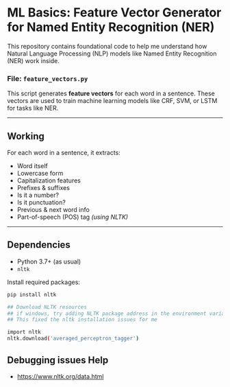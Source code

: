 #  ML Basics: Feature Vector Generator for Named Entity Recognition (NER)

This repository contains foundational code to help me understand how Natural Language Processing (NLP) models like Named Entity Recognition (NER) work inside.

###  File: `feature_vectors.py`

This script generates **feature vectors** for each word in a sentence. These vectors are used to train machine learning models like CRF, SVM, or LSTM for tasks like NER.

---

## Working

For each word in a sentence, it extracts:
-  Word itself
-  Lowercase form
-  Capitalization features
-  Prefixes & suffixes
-  Is it a number?
-  Is it punctuation?
- Previous & next word info
-  Part-of-speech (POS) tag *(using NLTK)*

---

## Dependencies

- Python 3.7+ (as usual)
- `nltk`

Install required packages:

```bash
pip install nltk

## Download NLTK resources
## if windows, try adding NLTK package address in the environment variable for the same name
## This fixed the nltk installation issues for me

import nltk
nltk.download('averaged_perceptron_tagger')

```
## Debugging issues Help
- https://www.nltk.org/data.html
